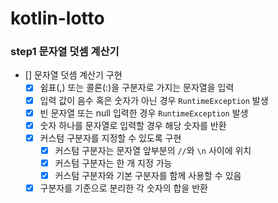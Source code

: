# kotlin-lotto

### step1 문자열 덧셈 계산기

+ [] 문자열 덧셈 계산기 구현
    + [x] 쉼표(,) 또는 콜론(:)을 구분자로 가지는 문자열을 입력
    + [x] 입력 값이 음수 혹은 숫자가 아닌 경우 `RuntimeException` 발생
    + [x] 빈 문자열 또는 null 입력한 경우 `RuntimeException` 발생
    + [x] 숫자 하나를 문자열로 입력할 경우 해당 숫자를 반환
    + [x] 커스텀 구분자를 지정할 수 있도록 구현
        + [x] 커스텀 구분자는 문자열 앞부분의 `//`와 `\n` 사이에 위치
        + [x] 커스텀 구분자는 한 개 지정 가능
        + [x] 커스텀 구분자와 기본 구분자를 함께 사용할 수 있음
    + [x] 구분자를 기준으로 분리한 각 숫자의 합을 반환